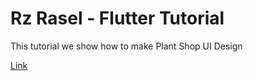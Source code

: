 # Rz Rasel - Flutter Tutorial
This tutorial we show how to make Plant Shop UI Design

[Link](https://youtu.be/jLyL4ywiVns)
